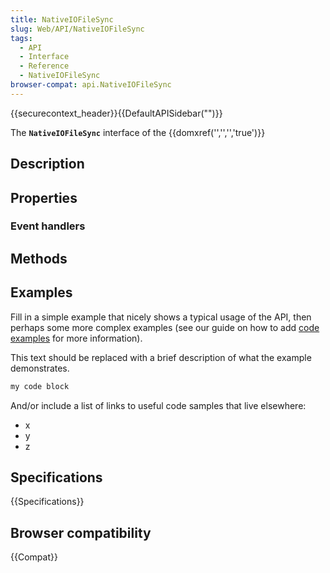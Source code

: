 ```yaml
---
title: NativeIOFileSync
slug: Web/API/NativeIOFileSync
tags:
  - API
  - Interface
  - Reference
  - NativeIOFileSync
browser-compat: api.NativeIOFileSync
---
```

{{securecontext_header}}{{DefaultAPISidebar("")}}

The **`NativeIOFileSync`** interface of the {{domxref('','','','true')}} 

## Description

 

## Properties



### Event handlers



## Methods



## Examples

Fill in a simple example that nicely shows a typical usage of the API, then perhaps some more complex examples (see our guide on how to add [code examples](/en-US/docs/MDN/Contribute/Structures/Code_examples) for more information).

This text should be replaced with a brief description of what the example demonstrates.

```js
my code block
```

And/or include a list of links to useful code samples that live elsewhere:

*   x
*   y
*   z

## Specifications

{{Specifications}}

## Browser compatibility

{{Compat}}

